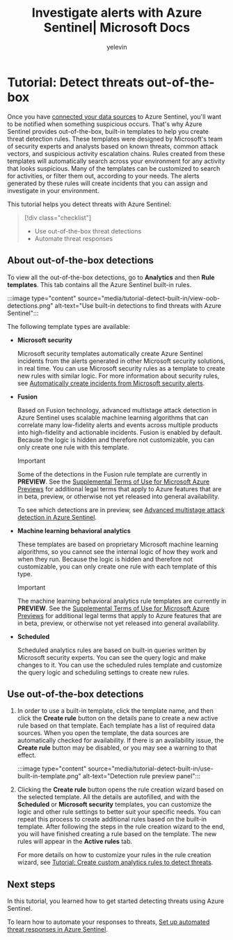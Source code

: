 ﻿---
title: Investigate alerts with Azure Sentinel| Microsoft Docs
description: Learn how to use out-of-the-box, built-in Azure threat detection templates that notify you when something suspicious happens.
services: sentinel
documentationcenter: na
author: yelevin
manager: rkarlin
editor: ''

ms.service: azure-sentinel
ms.subservice: azure-sentinel
ms.devlang: na
ms.topic: conceptual
ms.tgt_pltfrm: na
ms.workload: na
ms.date: 07/06/2020
ms.author: yelevin

---
# Tutorial: Detect threats out-of-the-box

Once you have [connected your data sources](quickstart-onboard.md) to Azure Sentinel, you'll want to be notified when something suspicious occurs. That's why Azure Sentinel provides out-of-the-box, built-in templates to help you create threat detection rules. These templates were designed by Microsoft's team of security experts and analysts based on known threats, common attack vectors, and suspicious activity escalation chains. Rules created from these templates will automatically search across your environment for any activity that looks suspicious. Many of the templates can be customized to search for activities, or filter them out, according to your needs. The alerts generated by these rules will create incidents that you can assign and investigate in your environment.

This tutorial helps you detect threats with Azure Sentinel:

> [!div class="checklist"]
> * Use out-of-the-box threat detections
> * Automate threat responses

## About out-of-the-box detections

To view all the out-of-the-box detections, go to **Analytics** and then **Rule templates**. This tab contains all the Azure Sentinel built-in rules.

   :::image type="content" source="media/tutorial-detect-built-in/view-oob-detections.png" alt-text="Use built-in detections to find threats with Azure Sentinel":::

The following template types are available:

- **Microsoft security**
   
   Microsoft security templates automatically create Azure Sentinel incidents from the alerts generated in other Microsoft security solutions, in real time. You can use Microsoft security rules as a template to create new rules with similar logic. For more information about security rules, see [Automatically create incidents from Microsoft security alerts](create-incidents-from-alerts.md).

- **Fusion** 

    Based on Fusion technology, advanced multistage attack detection in Azure Sentinel uses scalable machine learning algorithms that can correlate many low-fidelity alerts and events across multiple products into high-fidelity and actionable incidents. Fusion is enabled by default. Because the logic is hidden and therefore not customizable, you can only create one rule with this template.

    > [!IMPORTANT]
    > Some of the detections in the Fusion rule template are currently in **PREVIEW**. See the [Supplemental Terms of Use for Microsoft Azure Previews](https://azure.microsoft.com/support/legal/preview-supplemental-terms/) for additional legal terms that apply to Azure features that are in beta, preview, or otherwise not yet released into general availability.
    >
    > To see which detections are in preview, see [Advanced multistage attack detection in Azure Sentinel](fusion.md).

- **Machine learning behavioral analytics**

    These templates are based on proprietary Microsoft machine learning algorithms, so you cannot see the internal logic of how they work and when they run. Because the logic is hidden and therefore not customizable, you can only create one rule with each template of this type.

    > [!IMPORTANT]
    > The machine learning behavioral analytics rule templates are currently in **PREVIEW**. See the [Supplemental Terms of Use for Microsoft Azure Previews](https://azure.microsoft.com/support/legal/preview-supplemental-terms/) for additional legal terms that apply to Azure features that are in beta, preview, or otherwise not yet released into general availability.

- **Scheduled**

    Scheduled analytics rules are based on built-in queries written by Microsoft security experts. You can see the query logic and make changes to it. You can use the scheduled rules template and customize the query logic and scheduling settings to create new rules.

## Use out-of-the-box detections

1. In order to use a built-in template, click the template name, and then click the **Create rule** button on the details pane to create a new active rule based on that template. Each template has a list of required data sources. When you open the template, the data sources are automatically checked for availability. If there is an availability issue, the **Create rule** button may be disabled, or you may see a warning to that effect.
  
    :::image type="content" source="media/tutorial-detect-built-in/use-built-in-template.png" alt-text="Detection rule preview panel":::
 
1. Clicking the **Create rule** button opens the rule creation wizard based on the selected template. All the details are autofilled, and with the **Scheduled** or **Microsoft security** templates, you can customize the logic and other rule settings to better suit your specific needs. You can repeat this process to create additional rules based on the built-in template. After following the steps in the rule creation wizard to the end, you will have finished creating a rule based on the template. The new rules will appear in the **Active rules** tab.

    For more details on how to customize your rules in the rule creation wizard, see [Tutorial: Create custom analytics rules to detect threats](tutorial-detect-threats-custom.md).

## Next steps

In this tutorial, you learned how to get started detecting threats using Azure Sentinel. 

To learn how to automate your responses to threats, [Set up automated threat responses in Azure Sentinel](tutorial-respond-threats-playbook.md).

